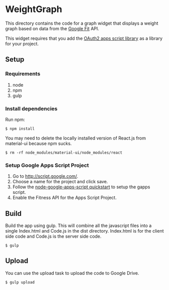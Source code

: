 # WeightGraph

This directory contains the code for a graph widget that displays a weight
graph based on data from the [Google Fit](http://fit.google.com) API.

This widget requires that you add the [OAuth2 apps script
library](https://github.com/googlesamples/apps-script-oauth2) as a library for
your project.

## Setup

### Requirements

1. node
1. npm
1. gulp
 
### Install dependencies

Run npm:

```console
$ npm install
```

You may need to delete the locally installed version of React.js from
material-ui because npm sucks.

```console
$ rm -rf node_modules/material-ui/node_modules/react
```



### Setup Google Apps Script Project

1. Go to http://script.google.com/.
1. Choose a name for the project and click save.
1. Follow the [node-google-apps-script quickstart](https://www.npmjs.com/package/node-google-apps-script) to setup the gapps script.
1. Enable the Fitness API for the Apps Script Project.

## Build

Build the app using gulp. This will combine all the javascript files into a
single Index.html and Code.js in the dist directory. Index.html is for the client
side code and Code.js is the server side code.

```console
$ gulp
```

## Upload

You can use the upload task to upload the code to Google Drive.

```console
$ gulp upload
```
